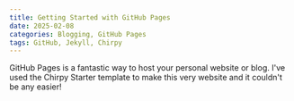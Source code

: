 ```yaml
---
title: Getting Started with GitHub Pages
date: 2025-02-08
categories: Blogging, GitHub Pages
tags: GitHub, Jekyll, Chirpy
---
```


GitHub Pages is a fantastic way to host your personal website or blog. I've used the Chirpy Starter template to make this very website and it couldn't be any easier!
